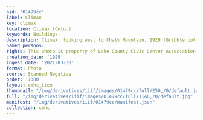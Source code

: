 ```yaml
---
pid: '01479cc'
label: Climax
key: climax
location: Climax (Colo.)
keywords: Buildings
description: Climax, looking west to Chalk Mountain, 1929 (Gribble collection)
named_persons: 
rights: This photo is property of Lake County Civic Center Association.
creation_date: '1929'
ingest_date: '2021-03-30'
format: Photo
source: Scanned Negative
order: '1380'
layout: cmhc_item
thumbnail: "/img/derivatives/iiif/images/01479cc/full/250,/0/default.jpg"
full: "/img/derivatives/iiif/images/01479cc/full/1140,/0/default.jpg"
manifest: "/img/derivatives/iiif/01479cc/manifest.json"
collection: cmhc
---
```

